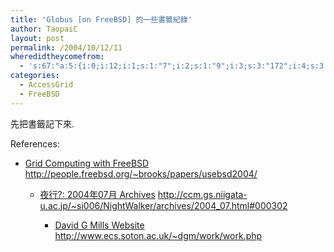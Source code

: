 ```yaml
---
title: 'Globus [on FreeBSD] 的一些書籤紀錄'
author: TaopaiC
layout: post
permalink: /2004/10/12/11
wheredidtheycomefrom:
  - 's:67:"a:5:{i:0;i:12;i:1;s:1:"7";i:2;s:1:"9";i:3;s:3:"172";i:4;s:3:"117";}";'
categories:
  - AccessGrid
  - FreeBSD
---
```

先把書籤記下來.  
<!--more-->

References:

*   [Grid Computing with FreeBSD][1] 
    http://people.freebsd.org/~brooks/papers/usebsd2004/</li> 
    *   [夜行?: 2004年07月 Archives][2] 
        http://ccm.gs.niigata-u.ac.jp/~si006/NightWalker/archives/2004_07.html#000302</li> 
        *   [David G Mills Website][3] 
            http://www.ecs.soton.ac.uk/~dgm/work/work.php</li> </ul>

 [1]: http://people.freebsd.org/~brooks/papers/usebsd2004/
 [2]: http://ccm.gs.niigata-u.ac.jp/~si006/NightWalker/archives/2004_07.html#000302
 [3]: http://www.ecs.soton.ac.uk/~dgm/work/work.php